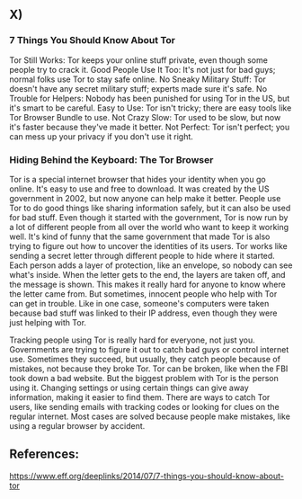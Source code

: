 ## X)
### 7 Things You Should Know About Tor

Tor Still Works: Tor keeps your online stuff private, even though some people try to crack it.
Good People Use It Too: It's not just for bad guys; normal folks use Tor to stay safe online.
No Sneaky Military Stuff: Tor doesn't have any secret military stuff; experts made sure it's safe.
No Trouble for Helpers: Nobody has been punished for using Tor in the US, but it's smart to be careful.
Easy to Use: Tor isn't tricky; there are easy tools like Tor Browser Bundle to use.
Not Crazy Slow: Tor used to be slow, but now it's faster because they've made it better.
Not Perfect: Tor isn't perfect; you can mess up your privacy if you don't use it right.

### Hiding Behind the Keyboard: The Tor Browser 
Tor is a special internet browser that hides your identity when you go online. It's easy to use and free to download. It was created by the US government in 2002, but now anyone can help make it better. People use Tor to do good things like sharing information safely, but it can also be used for bad stuff. Even though it started with the government, Tor is now run by a lot of different people from all over the world who want to keep it working well. It's kind of funny that the same government that made Tor is also trying to figure out how to uncover the identities of its users.
Tor works like sending a secret letter through different people to hide where it started. Each person adds a layer of protection, like an envelope, so nobody can see what's inside. When the letter gets to the end, the layers are taken off, and the message is shown. This makes it really hard for anyone to know where the letter came from. But sometimes, innocent people who help with Tor can get in trouble. Like in one case, someone's computers were taken because bad stuff was linked to their IP address, even though they were just helping with Tor.

Tracking people using Tor is really hard for everyone, not just you. Governments are trying to figure it out to catch bad guys or control internet use. Sometimes they succeed, but usually, they catch people because of mistakes, not because they broke Tor. Tor can be broken, like when the FBI took down a bad website. But the biggest problem with Tor is the person using it. Changing settings or using certain things can give away information, making it easier to find them. There are ways to catch Tor users, like sending emails with tracking codes or looking for clues on the regular internet. Most cases are solved because people make mistakes, like using a regular browser by accident.






## References:

https://www.eff.org/deeplinks/2014/07/7-things-you-should-know-about-tor






